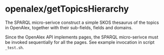 # openalex/getTopicsHierarchy

The SPARQL micro-serivce construct a simple SKOS thesaurus of the topics in OpenAlex, together with their sub-fields, fields and domains.

Since the OpenAlex API implements pages, the SPARQL micro-serivce must be invoked sequentially for all the pages. See example invocation in script `_test.sh`.

